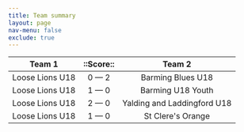 ```yaml
---
title: Team summary
layout: page
nav-menu: false
exclude: true
---
```




|     Team 1      |  ::Score::  |           Team 2            |
|:---------------:|:-----------:|:---------------------------:|
| Loose Lions U18 | 0 &mdash; 2 |      Barming Blues U18      |
| Loose Lions U18 | 1 &mdash; 0 |      Barming U18 Youth      |
| Loose Lions U18 | 2 &mdash; 0 | Yalding and Laddingford U18 |
| Loose Lions U18 | 1 &mdash; 0 |      St Clere's Orange      |

 <br /><br /><br />
